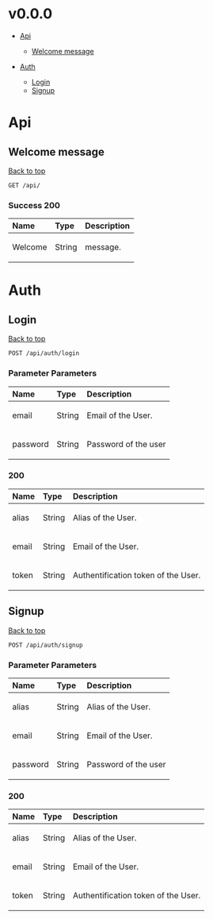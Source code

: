 <a name="top"></a>
#  v0.0.0



- [Api](#api)
	- [Welcome message](#welcome-message)
	
- [Auth](#auth)
	- [Login](#login)
	- [Signup](#signup)
	


# <a name='api'></a> Api

## <a name='welcome-message'></a> Welcome message
[Back to top](#top)



	GET /api/






### Success 200

| Name     | Type       | Description                           |
|:---------|:-----------|:--------------------------------------|
|  Welcome | String | <p>message.</p>|

# <a name='auth'></a> Auth

## <a name='login'></a> Login
[Back to top](#top)



	POST /api/auth/login





### Parameter Parameters

| Name     | Type       | Description                           |
|:---------|:-----------|:--------------------------------------|
|  email | String | <p>Email of the User.</p>|
|  password | String | <p>Password of the user</p>|



### 200

| Name     | Type       | Description                           |
|:---------|:-----------|:--------------------------------------|
|  alias | String | <p>Alias of the User.</p>|
|  email | String | <p>Email of the User.</p>|
|  token | String | <p>Authentification token of the User.</p>|

## <a name='signup'></a> Signup
[Back to top](#top)



	POST /api/auth/signup





### Parameter Parameters

| Name     | Type       | Description                           |
|:---------|:-----------|:--------------------------------------|
|  alias | String | <p>Alias of the User.</p>|
|  email | String | <p>Email of the User.</p>|
|  password | String | <p>Password of the user</p>|



### 200

| Name     | Type       | Description                           |
|:---------|:-----------|:--------------------------------------|
|  alias | String | <p>Alias of the User.</p>|
|  email | String | <p>Email of the User.</p>|
|  token | String | <p>Authentification token of the User.</p>|

